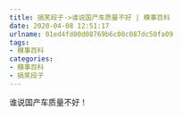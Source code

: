 ```yaml
---
title: 搞笑段子->谁说国产车质量不好 | 糗事百科
date: 2020-04-08 12:51:17
urlname: 01ed4fd00d08769b6c08c087dc50fa09
tags: 
- 糗事百科
categories:
- 糗事百科
- 搞笑段子
---
```

谁说国产车质量不好！


